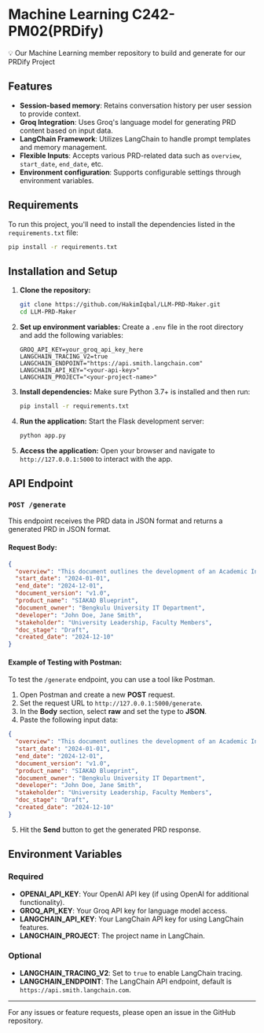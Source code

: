 # Machine Learning C242-PM02(PRDify)

💡 Our Machine Learning member repository to build and generate for our PRDify Project

## Features
- **Session-based memory**: Retains conversation history per user session to provide context.
- **Groq Integration**: Uses Groq's language model for generating PRD content based on input data.
- **LangChain Framework**: Utilizes LangChain to handle prompt templates and memory management.
- **Flexible Inputs**: Accepts various PRD-related data such as `overview`, `start_date`, `end_date`, etc.
- **Environment configuration**: Supports configurable settings through environment variables.

## Requirements
To run this project, you'll need to install the dependencies listed in the `requirements.txt` file:

```bash
pip install -r requirements.txt
```

## Installation and Setup

1. **Clone the repository:**
   ```bash
   git clone https://github.com/HakimIqbal/LLM-PRD-Maker.git
   cd LLM-PRD-Maker
   ```

2. **Set up environment variables:**
   Create a `.env` file in the root directory and add the following variables:

   ```env
   GROQ_API_KEY=your_groq_api_key_here
   LANGCHAIN_TRACING_V2=true
   LANGCHAIN_ENDPOINT="https://api.smith.langchain.com"
   LANGCHAIN_API_KEY="<your-api-key>"
   LANGCHAIN_PROJECT="<your-project-name>"
   ```

3. **Install dependencies:**
   Make sure Python 3.7+ is installed and then run:
   ```bash
   pip install -r requirements.txt
   ```

4. **Run the application:**
   Start the Flask development server:
   ```bash
   python app.py
   ```

5. **Access the application:**
   Open your browser and navigate to `http://127.0.0.1:5000` to interact with the app.

## API Endpoint

### `POST /generate`

This endpoint receives the PRD data in JSON format and returns a generated PRD in JSON format.

#### Request Body:
```json
{
  "overview": "This document outlines the development of an Academic Information System for Bengkulu University, focusing on user experience and backend integrations.",
  "start_date": "2024-01-01",
  "end_date": "2024-12-01",
  "document_version": "v1.0",
  "product_name": "SIAKAD Blueprint",
  "document_owner": "Bengkulu University IT Department",
  "developer": "John Doe, Jane Smith",
  "stakeholder": "University Leadership, Faculty Members",
  "doc_stage": "Draft",
  "created_date": "2024-12-10"
}
```

#### Example of Testing with Postman:

To test the `/generate` endpoint, you can use a tool like Postman. 

1. Open Postman and create a new **POST** request.
2. Set the request URL to `http://127.0.0.1:5000/generate`.
3. In the **Body** section, select **raw** and set the type to **JSON**.
4. Paste the following input data:

```json
{
  "overview": "This document outlines the development of an Academic Information System for Bengkulu University, focusing on user experience and backend integrations.",
  "start_date": "2024-01-01",
  "end_date": "2024-12-01",
  "document_version": "v1.0",
  "product_name": "SIAKAD Blueprint",
  "document_owner": "Bengkulu University IT Department",
  "developer": "John Doe, Jane Smith",
  "stakeholder": "University Leadership, Faculty Members",
  "doc_stage": "Draft",
  "created_date": "2024-12-10"
}
```

5. Hit the **Send** button to get the generated PRD response.

## Environment Variables

### Required
- **OPENAI_API_KEY**: Your OpenAI API key (if using OpenAI for additional functionality).
- **GROQ_API_KEY**: Your Groq API key for language model access.
- **LANGCHAIN_API_KEY**: Your LangChain API key for using LangChain features.
- **LANGCHAIN_PROJECT**: The project name in LangChain.

### Optional
- **LANGCHAIN_TRACING_V2**: Set to `true` to enable LangChain tracing.
- **LANGCHAIN_ENDPOINT**: The LangChain API endpoint, default is `https://api.smith.langchain.com`.

---

For any issues or feature requests, please open an issue in the GitHub repository.